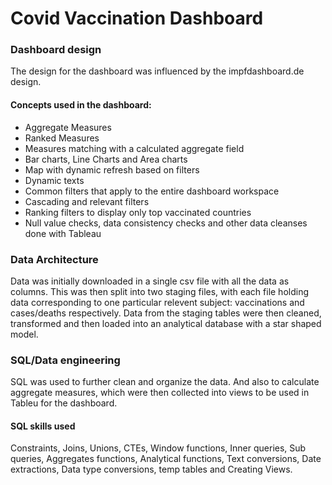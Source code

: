 # Covid Vaccination Dashboard

### Dashboard design
The design for the dashboard was influenced by the impfdashboard.de design.

#### Concepts used in the dashboard:
* Aggregate Measures
* Ranked Measures
* Measures matching with a calculated aggregate field
* Bar charts, Line Charts and Area charts
* Map with dynamic refresh based on filters
* Dynamic texts
* Common filters that apply to the entire dashboard workspace
* Cascading and relevant filters
* Ranking filters to display only top vaccinated countries
* Null value checks, data consistency checks and other data cleanses done with Tableau

### Data Architecture
Data was initially downloaded in a single csv file with all the data as columns.
This was then split into two staging files, with each file holding data corresponding to one particular relevent subject: vaccinations and cases/deaths respectively.
Data from the staging tables were then cleaned, transformed and then loaded into an analytical database with a star shaped model.

### SQL/Data engineering
SQL was used to further clean and organize the data. And also to calculate aggregate measures, which were then collected into views to be used in Tableu for the dashboard.

#### SQL skills used
Constraints, Joins, Unions, CTEs, Window functions, Inner queries, Sub queries, Aggregates functions, Analytical functions, Text conversions, Date extractions, Data type conversions, temp tables and Creating Views.
